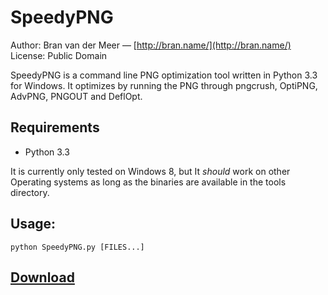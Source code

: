 # SpeedyPNG

Author: Bran van der Meer — [http://bran.name/](http://bran.name/)  
License: Public Domain

SpeedyPNG is a command line PNG optimization tool written in Python 3.3 for Windows. It optimizes by running the PNG through pngcrush, OptiPNG, AdvPNG, PNGOUT and DeflOpt.

## Requirements
- Python 3.3

It is currently only tested on Windows 8, but It _should_ work on other Operating systems as long as the binaries are available in the tools directory.

## Usage:

	python SpeedyPNG.py [FILES...]

## [Download](https://github.com/branneman/SpeedyPNG/archive/master.zip)
